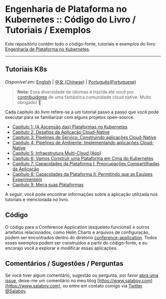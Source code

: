# Engenharia de Plataforma no Kubernetes :: Código do Livro / Tutoriais / Exemplos

Este repositório contém todo o código-fonte, tutoriais e exemplos do livro [Engenharia de Plataforma no Kubernetes](https://www.salaboy.com/book/).

---

## Tutoriais K8s

_Disponível em_: [English](README.md) | [中文 (Chinese)](README.zh.md) | [Português(Portuguese)](README-pt.md)
> **Nota:** Essa diversidade de idiomas é trazida até você por [contribuidores](https://github.com/salaboy/platforms-on-k8s/graphs/contributors) de uma fantástica comunidade cloud native. Muito obrigado! 🚀

Cada capítulo do livro refere-se a um tutorial passo a passo que você pode executar para se familiarizar com alguns projetos open-source.

- [Capítulo 1: (A Ascensão das) Plataformas no Kubernetes](chapter-1/README-pt.md)
- [Capítulo 2: Desafios da Aplicação Cloud-Native](chapter-2-pt/README.md)
- [Capítulo 3: Pipelines de Serviço: Construindo aplicações Cloud-Native](chapter-3/README.md)
- [Capítulo 4: Pipelines de Ambiente: Implementando aplicações Cloud-Native](chapter-4/README.md)
- [Capítulo 5: Infraestrutura Multi-Cloud (App)](chapter-5/README.md)
- [Capítulo 6: Vamos Construir uma Plataforma em Cima do Kubernetes](chapter-6/README.md)
- [Capítulo 7: Capacidades da Plataforma I: Preocupações Compartilhadas da Aplicação](chapter-7/README.md)
- [Capítulo 8: Capacidades da Plataforma II: Permitindo que as Equipes Experimentem](chapter-8/README.md)
- [Capítulo 9: Meça suas Plataformas](chapter-9/README.md)

A seguir, você pode encontrar informações sobre a aplicação utilizada nos tutoriais e mencionada no livro.

## Código

O código para a Conference Application (esqueleto funcional) e outros artefatos relacionados, como Helm Charts e arquivos de configuração, podem ser encontrados dentro do diretório [conference-application](conference-application/README.md). Todos esses exemplos podem ser construídos a partir do código-fonte, e eu encorajo você a explorar e modificar essas aplicações.

## Comentários / Sugestões / Perguntas

Se você tiver algum comentário, sugestão ou pergunta, por favor [abra uma issue](https://github.com/salaboy/platforms-on-k8s/issues/new), deixe-me um comentário no meu blog [https://www.salaboy.com](https://www.salaboy.com), ou entre em contato comigo via [Twitter @Salaboy](https://twitter.com/salaboy).
